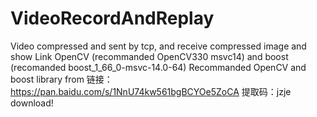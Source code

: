# VideoRecordAndReplay
Video compressed and sent by tcp, and receive compressed image and show
Link OpenCV (recommanded OpenCV330 msvc14) and boost (recomanded boost_1_66_0-msvc-14.0-64)
Recommanded OpenCV and boost library from 链接：https://pan.baidu.com/s/1NnU74kw561bgBCYOe5ZoCA 提取码：jzje download! 
